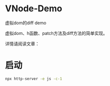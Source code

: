 # VNode-Demo
虚拟dom的diff demo

虚拟dom、h函数、patch方法及diff方法的简单实现。

详情请阅读文章：[]()

# 启动
```bash
npx http-server -e js -c-1
```
